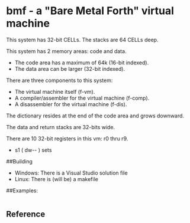 # bmf - a "Bare Metal Forth" virtual machine

This system has 32-bit CELLs.
The stacks are 64 CELLs deep.

This system has 2 memory areas: code and data.
- The code area has a maximum of 64k (16-bit indexed).
- The data area can be larger (32-bit indexed).

There are three components to this system:
- The virtual machine itself (f-vm).
- A compiler/assembler for the virtual machine (f-comp).
- A disassembler for the virtual machine (f-dis).

The dictionary resides at the end of the code area and grows downward.

The data and return stacks are 32-bits wide.

There are 10 32-bit registers in this vm: r0 thru r9.
- s1 ( dw-- ) sets 

##Building
- Windows: There is a Visual Studio solution file
- Linux: There is (will be) a makefile

##Examples: 
```
```

## Reference
```
```
